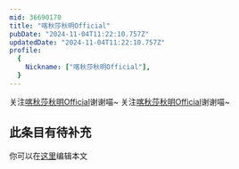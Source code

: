 ```yaml
---
mid: 36690170
title: "喀秋莎秋明Official"
pubDate: "2024-11-04T11:22:10.757Z"
updatedDate: "2024-11-04T11:22:10.757Z"
profile:
  {
    Nickname: ["喀秋莎秋明Official"],
  }
---
```


关注[喀秋莎秋明Official](https://space.bilibili.com/36690170)谢谢喵~ 关注[喀秋莎秋明Official](https://space.bilibili.com/36690170)谢谢喵~

## 此条目有待补充
你可以在[这里](https://github.com/Yuhanawa/VTuber.ICU-Content/edit/master/v/喀秋莎秋明Official/index.md)编辑本文
